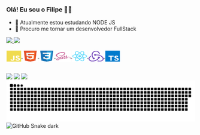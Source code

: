 ### Olá! Eu sou o Filipe 👋😀


- 🌱 Atualmente estou estudando NODE JS
- 👯 Procuro me tornar um desenvolvedor FullStack

<div>
  <a href="https://github.com/Filipei">
  <img height="150em" src="https://github-readme-stats.vercel.app/api?username=Filipei&show_icons=true&theme=solarized-dark&include_all_commits=true&count_private=true"/>
  <img height="150em" src="https://github-readme-stats.vercel.app/api/top-langs/?username=Filipei&layout=compact&langs_count=7&theme=solarized-dark"/>
</div>
  
<div style="display: inline_block"><br>
  <img align="center" alt="Filipei-Js" height="30" width="40" src="https://raw.githubusercontent.com/devicons/devicon/master/icons/javascript/javascript-plain.svg">
  <img align="center" alt="Filipei-HTML" height="30" width="40" src="https://raw.githubusercontent.com/devicons/devicon/master/icons/html5/html5-original.svg">
  <img align="center" alt="Filipei-CSS" height="30" width="40" src="https://raw.githubusercontent.com/devicons/devicon/master/icons/css3/css3-original.svg">
  <img align="center" alt="Filipei-Sass" height="30" width="40" src="https://raw.githubusercontent.com/devicons/devicon/master/icons/sass/sass-original.svg">
  <img align="center" alt="Filipei-React" height="30" width="40" src="https://raw.githubusercontent.com/devicons/devicon/master/icons/react/react-original.svg">
 <img align="center" alt="Filipei-Redux" height="30" width="40" src="https://raw.githubusercontent.com/devicons/devicon/master/icons/redux/redux-original.svg">
 <img align="center" alt="Filipei-Typescript" height="30" width="40" src="https://raw.githubusercontent.com/devicons/devicon/master/icons/typescript/typescript-original.svg">
</div>
  <br>
<div> 

  <a href = "mailto:Almeida.MrFilipe@Hotmail.com"><img src="https://img.shields.io/badge/-Gmail-%23333?style=for-the-badge&logo=gmail&logoColor=white" target="_blank"></a>
  <a href="https://www.Instagram.com/filipexd/" target="_blank"><img src="https://img.shields.io/badge/-LinkedIn-%230077B5?style=for-the-badge&logo=linkedin&logoColor=white" target="_blank"></a>
  <a href="https://filipexd.ga/" target="_blank"><img src="https://img.shields.io/badge/-Portf%C3%B3lio-brown?style=for-the-badge&logo=true" target="_blank"></a>
![Snake animation](https://github.com/Filipei/Filipei/blob/output/github-contribution-grid-snake.svg)
![GitHub Snake dark](github-snake-dark.svg#gh-dark-mode-only)
</div>
